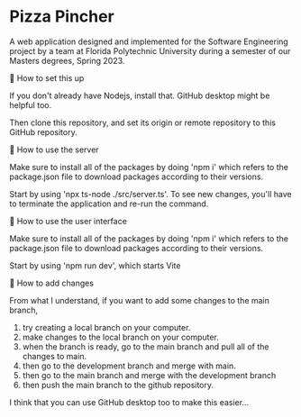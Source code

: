 # Pizza Pincher
A web application designed and implemented for the Software Engineering project by a team at Florida Polytechnic University during a semester of our Masters degrees, Spring 2023. 

🚩 How to set this up

If you don't already have Nodejs, install that. 
GitHub desktop might be helpful too. 

Then clone this repository, and set its origin or remote repository to this GitHub repository. 


🚩 How to use the server

Make sure to install all of the packages by doing 'npm i' which refers to the package.json file to download packages according to their versions. 

Start by using 'npx ts-node ./src/server.ts'. 
To see new changes, you'll have to terminate the application and re-run the command. 

🚩 How to use the user interface

Make sure to install all of the packages by doing 'npm i' which refers to the package.json file to download packages according to their versions.

Start by using 'npm run dev', which starts Vite

🚩 How to add changes

From what I understand, if you want to add some changes to the main branch, 
1) try creating a local branch on your computer.
2) make changes to the local branch on your computer.
3) when the branch is ready, go to the main branch and pull all of the changes to main.
4) then go to the development branch and merge with main. 
5) then go to the main branch and merge with the development branch
6) then push the main branch to the github repository. 

I think that you can use GitHub desktop too to make this easier... 

